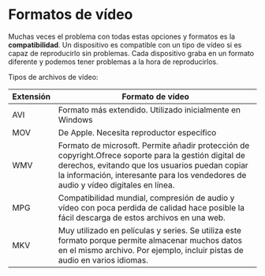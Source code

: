 # Formatos de vídeo

Muchas veces el problema con todas estas opciones y formatos es la **compatibilidad**. Un dispositivo es compatible con un tipo de vídeo si es capaz de reproducirlo sin problemas. Cada dispositivo graba en un formato diferente y podemos tener problemas a la hora de reproducirlos.


Tipos de archivos de vídeo:

| Extensión | Formato de vídeo                                                                                                                                                                                                                              |
| --------- | --------------------------------------------------------------------------------------------------------------------------------------------------------------------------------------------------------------------------------------------- |
| AVI       | Formato más extendido. Utilizado inicialmente en Windows                                                                                                                                                                                      |
| MOV       | De Apple. Necesita reproductor específico                                                                                                                                                                                                     |
| WMV       | Formato de microsoft. Permite añadir protección de copyright.Ofrece soporte para la gestión digital de derechos, evitando que los usuarios puedan copiar la información, interesante para los vendedores de audio y vídeo digitales en línea. |
| MPG       | Compatibilidad mundial, compresión de audio y vídeo con poca perdida de calidad hace posible la fácil descarga de estos archivos en una web.                                                                                                  |
| MKV       | Muy utilizado en películas y series. Se utiliza este formato porque permite almacenar muchos datos en el mismo archivo. Por ejemplo, incluir pistas de audio en varios idiomas.                                                               |
